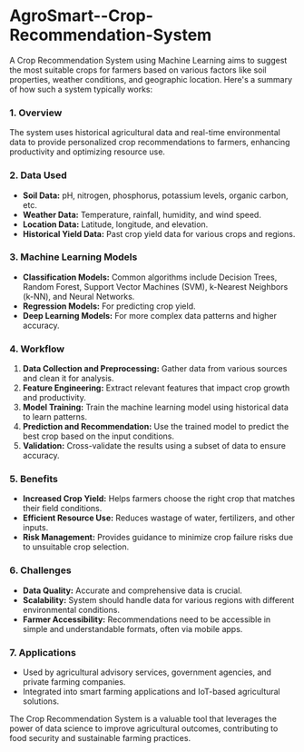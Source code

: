 # AgroSmart--Crop-Recommendation-System
A Crop Recommendation System using Machine Learning aims to suggest the most suitable crops for farmers based on various factors like soil properties, weather conditions, and geographic location. Here's a summary of how such a system typically works:

### **1. Overview**
The system uses historical agricultural data and real-time environmental data to provide personalized crop recommendations to farmers, enhancing productivity and optimizing resource use. 

### **2. Data Used**
- **Soil Data:** pH, nitrogen, phosphorus, potassium levels, organic carbon, etc.
- **Weather Data:** Temperature, rainfall, humidity, and wind speed.
- **Location Data:** Latitude, longitude, and elevation.
- **Historical Yield Data:** Past crop yield data for various crops and regions.

### **3. Machine Learning Models**
- **Classification Models:** Common algorithms include Decision Trees, Random Forest, Support Vector Machines (SVM), k-Nearest Neighbors (k-NN), and Neural Networks.
- **Regression Models:** For predicting crop yield.
- **Deep Learning Models:** For more complex data patterns and higher accuracy.

### **4. Workflow**
1. **Data Collection and Preprocessing:** Gather data from various sources and clean it for analysis.
2. **Feature Engineering:** Extract relevant features that impact crop growth and productivity.
3. **Model Training:** Train the machine learning model using historical data to learn patterns.
4. **Prediction and Recommendation:** Use the trained model to predict the best crop based on the input conditions.
5. **Validation:** Cross-validate the results using a subset of data to ensure accuracy.

### **5. Benefits**
- **Increased Crop Yield:** Helps farmers choose the right crop that matches their field conditions.
- **Efficient Resource Use:** Reduces wastage of water, fertilizers, and other inputs.
- **Risk Management:** Provides guidance to minimize crop failure risks due to unsuitable crop selection.

### **6. Challenges**
- **Data Quality:** Accurate and comprehensive data is crucial.
- **Scalability:** System should handle data for various regions with different environmental conditions.
- **Farmer Accessibility:** Recommendations need to be accessible in simple and understandable formats, often via mobile apps.

### **7. Applications**
- Used by agricultural advisory services, government agencies, and private farming companies.
- Integrated into smart farming applications and IoT-based agricultural solutions.

The Crop Recommendation System is a valuable tool that leverages the power of data science to improve agricultural outcomes, contributing to food security and sustainable farming practices.

